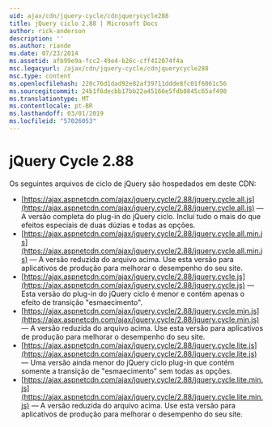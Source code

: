 ```yaml
---
uid: ajax/cdn/jquery-cycle/cdnjquerycycle288
title: jQuery ciclo 2,88 | Microsoft Docs
author: rick-anderson
description: ''
ms.author: riande
ms.date: 07/23/2014
ms.assetid: afb99e9a-fcc2-49e4-b26c-cff412074f4a
msc.legacyurl: /ajax/cdn/jquery-cycle/cdnjquerycycle288
msc.type: content
ms.openlocfilehash: 220c76d1dad92e82af39711ddde8fc01f6061c56
ms.sourcegitcommit: 24b1f6decbb17bb22a45166e5fdb0845c65af498
ms.translationtype: MT
ms.contentlocale: pt-BR
ms.lasthandoff: 03/01/2019
ms.locfileid: "57026053"
---
```

<a name="jquery-cycle-288"></a>jQuery Cycle 2.88
====================
Os seguintes arquivos de ciclo de jQuery são hospedados em deste CDN:

- [https://ajax.aspnetcdn.com/ajax/jquery.cycle/2.88/jquery.cycle.all.js](https://ajax.aspnetcdn.com/ajax/jquery.cycle/2.88/jquery.cycle.all.js) &mdash; A versão completa do plug-in do jQuery ciclo. Inclui tudo o mais do que efeitos especiais de duas dúzias e todas as opções.
- [https://ajax.aspnetcdn.com/ajax/jquery.cycle/2.88/jquery.cycle.all.min.js](https://ajax.aspnetcdn.com/ajax/jquery.cycle/2.88/jquery.cycle.all.min.js) &mdash; A versão reduzida do arquivo acima. Use esta versão para aplicativos de produção para melhorar o desempenho do seu site.
- [https://ajax.aspnetcdn.com/ajax/jquery.cycle/2.88/jquery.cycle.js](https://ajax.aspnetcdn.com/ajax/jquery.cycle/2.88/jquery.cycle.js) &mdash; Esta versão do plug-in do jQuery ciclo é menor e contém apenas o efeito de transição "esmaecimento".
- [https://ajax.aspnetcdn.com/ajax/jquery.cycle/2.88/jquery.cycle.min.js](https://ajax.aspnetcdn.com/ajax/jquery.cycle/2.88/jquery.cycle.min.js) &mdash; A versão reduzida do arquivo acima. Use esta versão para aplicativos de produção para melhorar o desempenho do seu site.
- [https://ajax.aspnetcdn.com/ajax/jquery.cycle/2.88/jquery.cycle.lite.js](https://ajax.aspnetcdn.com/ajax/jquery.cycle/2.88/jquery.cycle.lite.js) &mdash; Uma versão ainda menor do jQuery ciclo plug-in que contém somente a transição de "esmaecimento" sem todas as opções.
- [https://ajax.aspnetcdn.com/ajax/jquery.cycle/2.88/jquery.cycle.lite.min.js](https://ajax.aspnetcdn.com/ajax/jquery.cycle/2.88/jquery.cycle.lite.min.js) &mdash; A versão reduzida do arquivo acima. Use esta versão para aplicativos de produção para melhorar o desempenho do seu site.
